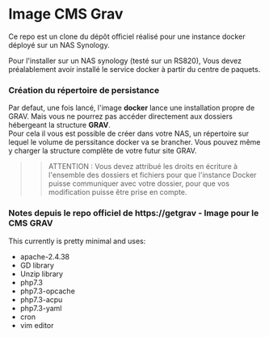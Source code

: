 # Image CMS Grav

Ce repo est un clone du dépôt officiel réalisé pour une instance docker déployé sur un NAS Synology.

Pour l'installer sur un NAS synology (testé sur un RS820), Vous devez préalablement avoir installé le service docker à partir du centre de paquets.

### Création du répertoire de persistance  
Par defaut, une fois lancé, l'image **docker** lance une installation propre de GRAV. Mais vous ne pourrez pas accéder directement aux dossiers hébergeant la structure **GRAV**.  
Pour cela il vous est possible de créer dans votre NAS, un répertoire sur lequel le volume de perssitance docker va se brancher. Vous pouvez même y charger la structure complête de votre futur site GRAV.  
>> ATTENTION : Vous devez attribué les droits en écriture à l'ensemble des dossiers et fichiers pour que l'instance Docker puisse communiquer avec votre dossier, pour que vos modification puisse être prise en compte. 


### Notes depuis le repo officiel de https://getgrav - Image pour le CMS GRAV

This currently is pretty minimal and uses:

* apache-2.4.38
* GD library
* Unzip library
* php7.3
* php7.3-opcache
* php7.3-acpu
* php7.3-yaml
* cron
* vim editor

